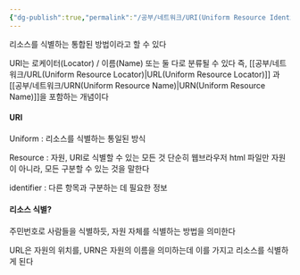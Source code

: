 ```yaml
---
{"dg-publish":true,"permalink":"/공부/네트워크/URI(Uniform Resource Identifier)/","dgPassFrontmatter":true}
---
```


리소스를 식별하는 통합된 방법이라고 할 수 있다

URI는 로케이터(Locator) / 이름(Name) 또는 둘 다로 분류될 수 있다
즉, [[공부/네트워크/URL(Uniform Resource Locator)\|URL(Uniform Resource Locator)]] 과 [[공부/네트워크/URN(Uniform Resource Name)\|URN(Uniform Resource Name)]]을 포함하는 개념이다

#### URI
Uniform : 리소스를 식별하는 통일된 방식

Resource : 자원, URI로 식별할 수 있는 모든 것
단순히 웹브라우저 html 파일만 자원이 아니라, 모든 구분할 수 있는 것을 말한다

identifier : 다른 항목과 구분하는 데 필요한 정보

#### 리소스 식별?

주민번호로 사람들을 식별하듯, 자원 자체를 식별하는 방법을 의미한다

URL은 자원의 위치를, URN은 자원의 이름을 의미하는데
이를 가지고 리소스를 식별하게 된다